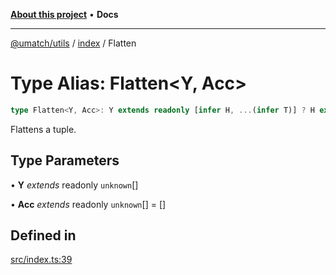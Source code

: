 [**About this project**](../../README.md) • **Docs**

***

[@umatch/utils](../../api.md) / [index](../README.md) / Flatten

# Type Alias: Flatten\<Y, Acc\>

```ts
type Flatten<Y, Acc>: Y extends readonly [infer H, ...(infer T)] ? H extends readonly unknown[] ? Flatten<T, readonly [...Acc, H[number]]> : Flatten<T, readonly [...Acc, H]> : Acc;
```

Flattens a tuple.

## Type Parameters

• **Y** *extends* readonly `unknown`[]

• **Acc** *extends* readonly `unknown`[] = []

## Defined in

[src/index.ts:39](https://github.com/umatch-oficial/utils/blob/main/src/index.ts#L39)
